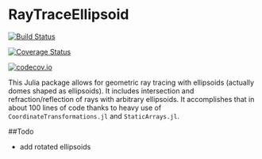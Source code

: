 # RayTraceEllipsoid

[![Build Status](https://travis-ci.org/yakir12/RayTraceEllipsoid.jl.svg?branch=master)](https://travis-ci.org/yakir12/RayTraceEllipsoid.jl)

[![Coverage Status](https://coveralls.io/repos/yakir12/RayTraceEllipsoid.jl/badge.svg?branch=master&service=github)](https://coveralls.io/github/yakir12/RayTraceEllipsoid.jl?branch=master)

[![codecov.io](http://codecov.io/github/yakir12/RayTraceEllipsoid.jl/coverage.svg?branch=master)](http://codecov.io/github/yakir12/RayTraceEllipsoid.jl?branch=master)

This Julia package allows for geometric ray tracing with ellipsoids (actually domes shaped as ellipsoids). It includes intersection and refraction/reflection of rays with arbitrary ellipsoids. It accomplishes that in about 100 lines of code thanks to heavy use of `CoordinateTransformations.jl` and `StaticArrays.jl`.

##Todo
- add rotated ellipsoids
